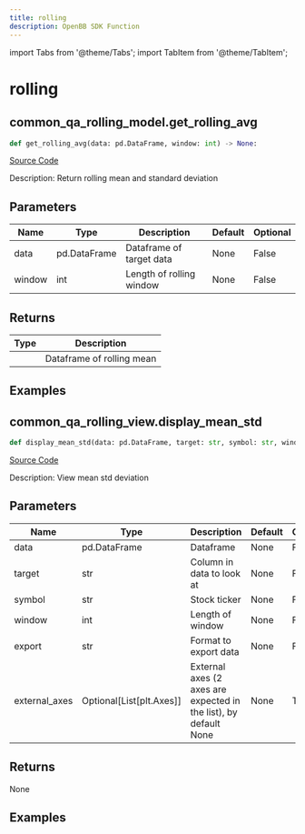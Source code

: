 ```yaml
---
title: rolling
description: OpenBB SDK Function
---
```


import Tabs from '@theme/Tabs';
import TabItem from '@theme/TabItem';

# rolling

<Tabs>
<TabItem value="model" label="Model" default>

## common_qa_rolling_model.get_rolling_avg

```python title='openbb_terminal/common/quantitative_analysis/rolling_model.py'
def get_rolling_avg(data: pd.DataFrame, window: int) -> None:
```
[Source Code](https://github.com/OpenBB-finance/OpenBBTerminal/tree/main/openbb_terminal/common/quantitative_analysis/rolling_model.py#L16)

Description: Return rolling mean and standard deviation

## Parameters

| Name | Type | Description | Default | Optional |
| ---- | ---- | ----------- | ------- | -------- |
| data | pd.DataFrame | Dataframe of target data | None | False |
| window | int | Length of rolling window | None | False |

## Returns

| Type | Description |
| ---- | ----------- |
|  | Dataframe of rolling mean |

## Examples



</TabItem>
<TabItem value="view" label="View">

## common_qa_rolling_view.display_mean_std

```python title='openbb_terminal/common/quantitative_analysis/rolling_view.py'
def display_mean_std(data: pd.DataFrame, target: str, symbol: str, window: int, export: str, external_axes: Union[List[matplotlib.axes._axes.Axes], NoneType]) -> None:
```
[Source Code](https://github.com/OpenBB-finance/OpenBBTerminal/tree/main/openbb_terminal/common/quantitative_analysis/rolling_view.py#L27)

Description: View mean std deviation

## Parameters

| Name | Type | Description | Default | Optional |
| ---- | ---- | ----------- | ------- | -------- |
| data | pd.DataFrame | Dataframe | None | False |
| target | str | Column in data to look at | None | False |
| symbol | str | Stock ticker | None | False |
| window | int | Length of window | None | False |
| export | str | Format to export data | None | False |
| external_axes | Optional[List[plt.Axes]] | External axes (2 axes are expected in the list), by default None | None | True |

## Returns

None

## Examples



</TabItem>
</Tabs>